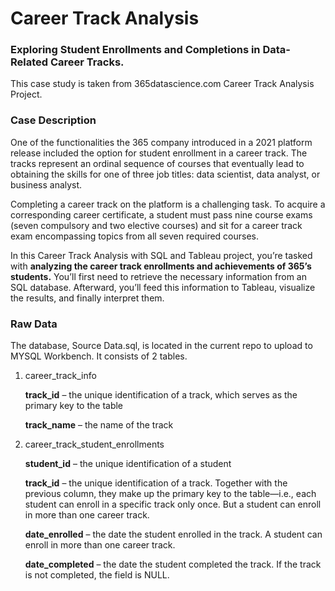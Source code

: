 # Career Track Analysis
### Exploring Student Enrollments and Completions in Data-Related Career Tracks.

This case study is taken from 365datascience.com Career Track Analysis Project.

### **Case Description**

One of the functionalities the 365 company introduced in a 2021 platform release included the option for student enrollment in a career track. The tracks represent an ordinal sequence of courses that eventually lead to obtaining the skills for one of three job titles: data scientist, data analyst, or business analyst.

Completing a career track on the platform is a challenging task. To acquire a corresponding career certificate, a student must pass nine course exams (seven compulsory and two elective courses) and sit for a career track exam encompassing topics from all seven required courses.

In this Career Track Analysis with SQL and Tableau project, you’re tasked with **analyzing the career track enrollments and achievements of 365’s students.** You’ll first need to retrieve the necessary information from an SQL database. Afterward, you’ll feed this information to Tableau, visualize the results, and finally interpret them.

### **Raw Data**

The database, Source Data.sql, is located in the current repo to upload to MYSQL Workbench. It consists of 2 tables.

1. career_track_info
   
    **track_id** – the unique identification of a track, which serves as the primary key to the table
   
    **track_name** – the name of the track
  
3. career_track_student_enrollments
   
    **student_id** – the unique identification of a student
   
    **track_id** – the unique identification of a track. Together with the previous column, they make up the primary key to the table—i.e., each student can enroll in a specific track only once. But a student can enroll in more than one career track.
   
    **date_enrolled** – the date the student enrolled in the track. A student can enroll in more than one career track.
   
    **date_completed** – the date the student completed the track. If the track is not completed, the field is NULL.


